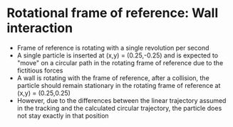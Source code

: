 # Rotational frame of reference: Wall interaction
* Frame of reference is rotating with a single revolution per second
* A single particle is inserted at (x,y) = (0.25,-0.25) and is expected to "move" on a circular path in the rotating frame of reference due to the fictitious forces
* A wall is rotating with the frame of reference, after a collision, the particle should remain stationary in the rotating frame of reference at (x,y) = (0.25,0.25)
* However, due to the differences between the linear trajectory assumed in the tracking and the calculated circular trajectory, the particle does not stay exactly in that position
